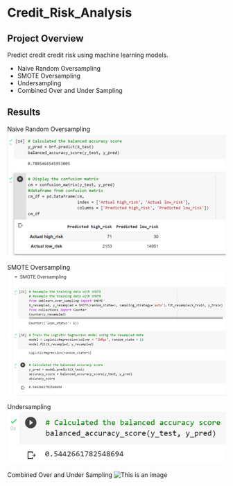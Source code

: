 # Credit_Risk_Analysis
## Project Overview

Predict credit credit risk using machine learning models.
* Naive Random Oversampling
* SMOTE Oversampling
* Undersampling
* Combined Over and Under Sampling 

## Results

Naive Random Oversampling
![This is an image](https://github.com/Fbullman/Credit_Risk_Analysis/blob/main/Predicted_high_low_risk.png)

SMOTE Oversampling
![This is an image](https://github.com/Fbullman/Credit_Risk_Analysis/blob/main/SMOTE.png)

Undersampling
![This is an image](https://github.com/Fbullman/Credit_Risk_Analysis/blob/main/Undersampling%20(2).png)

Combined Over and Under Sampling 
![This is an image](https://github.com/Fbullman/Credit_Risk_Analysis/blob/main/credit_risk_resampling.ipynb)

